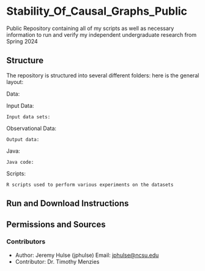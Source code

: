 # Stability_Of_Causal_Graphs_Public
Public Repository containing all of my scripts as well as necessary information to run and verify my independent undergraduate research from Spring 2024

## Structure
The repository is structured into several different folders: here is the general layout:

Data:

  Input Data:
  
    Input data sets:
    
  Observational Data:
  
    Output data:
    
  Java:
  
    Java code:
    
  Scripts:
  
    R scripts used to perform various experiments on the datasets

## Run and Download Instructions

## Permissions and Sources

### Contributors
* Author: Jeremy Hulse (jphulse) Email: jphulse@ncsu.edu
* Contributor: Dr. Timothy Menzies
    
